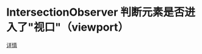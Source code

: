 # IntersectionObserver 判断元素是否进入了"视口"（viewport）
[详情](http://www.ruanyifeng.com/blog/2016/11/intersectionobserver_api.html)
